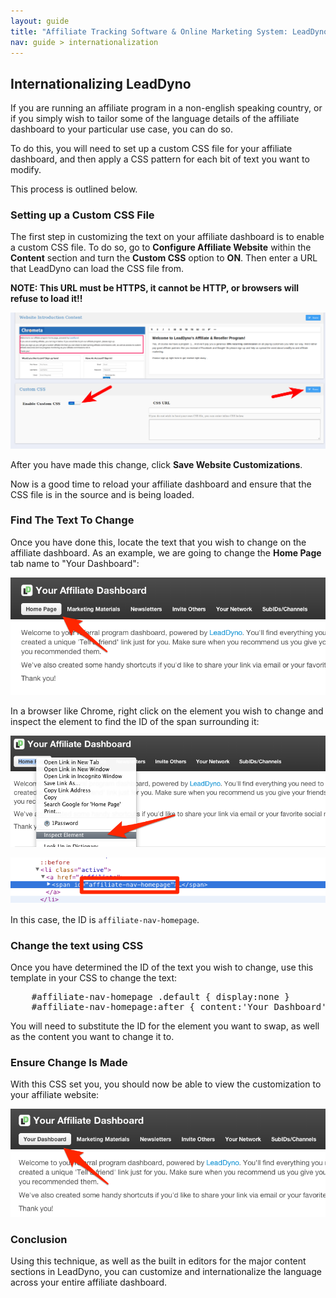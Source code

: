 ```yaml
---
layout: guide
title: "Affiliate Tracking Software & Online Marketing System: LeadDyno"
nav: guide > internationalization
---
```


## Internationalizing LeadDyno

If you are running an affiliate program in a non-english speaking country, or if you
simply wish to tailor some of the language details of the affiliate dashboard to your
particular use case, you can do so.

To do this, you will need to set up a custom CSS file for your affiliate dashboard,
and then apply a CSS pattern for each bit of text you want to modify.

This process is outlined below.

### Setting up a Custom CSS File

The first step in customizing the text on your affiliate dashboard is to enable a custom CSS
file.  To do so, go to **Configure Affiliate Website** within the **Content** section
and turn the **Custom CSS** option to **ON**.  Then enter a URL that LeadDyno can load the CSS
file from.

**NOTE: This URL must be HTTPS, it cannot be HTTP, or browsers will refuse to load it!!**

![](img/i18n-css.png)

After you have made this change, click **Save Website Customizations**.

Now is a good time to reload your affiliate dashboard and ensure that the CSS file is in the source
and is being loaded.

### Find The Text To Change

Once you have done this, locate the text that you wish to change on the affiliate dashboard.  As
an example, we are going to change the **Home Page** tab name to "Your Dashboard":

![](img/i18n-example.png)

In a browser like Chrome, right click on the element you wish to change and inspect the element
to find the ID of the span surrounding it:

![](img/i18n-inspect-1.png)

![](img/i18n-inspect-2.png)

In this case, the ID is <code>affiliate-nav-homepage</code>.

### Change the text using CSS

Once you have determined the ID of the text you wish to change, use this template in your CSS to change
the text:

<pre>
    #affiliate-nav-homepage .default { display:none }
    #affiliate-nav-homepage:after { content:'Your Dashboard'}
</pre>

You will need to substitute the ID for the element you want to swap, as well as the content you want to
change it to.

### Ensure Change Is Made

With this CSS set you, you should now be able to view the customization to your affiliate website:

![](img/i18n-complete.png)

### Conclusion

Using this technique, as well as the built in editors for the major content sections in LeadDyno, you can
customize and internationalize the language across your entire affiliate dashboard.